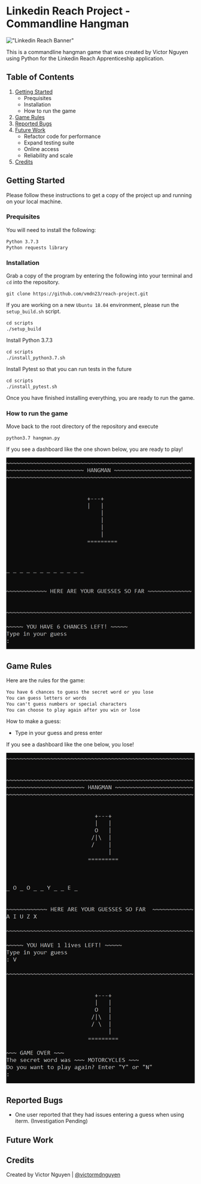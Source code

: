 # Linkedin Reach Project - Commandline Hangman

!["Linkedin Reach Banner"](https://content.linkedin.com/content/dam/engineering/site-assets/images/blog/posts/2019/08/reach1.png)

This is a commandline hangman game that was created by Victor Nguyen using Python for the Linkedin Reach Apprenticeship application.

## Table of Contents

1. [Getting Started](README.md#getting-started)
    * Prequisites
    * Installation
    * How to run the game
2. [Game Rules](README.md#game-rules)
3. [Reported Bugs](README.md#reported-bugs)
4. [Future Work](README.md#future-work)
    * Refactor code for performance
    * Expand testing suite
    * Online access
    * Reliability and scale
5. [Credits](README.md#credits)

## Getting Started

Please follow these instructions to get a copy of the project up and running on your local machine.

### Prequisites
You will need to install the following:
```
Python 3.7.3
Python requests library 
```

### Installation
Grab a copy of the program by entering the following into your terminal and `cd` into the repository.
```
git clone https://github.com/vmdn23/reach-project.git
```

If you are working on a new `Ubuntu 18.04` environment, please run the `setup_build.sh` script.
```
cd scripts
./setup_build
```

Install Python 3.7.3
```
cd scripts
./install_python3.7.sh
```

Install Pytest so that you can run tests in the future
```
cd scripts
./install_pytest.sh
```

Once you have finished installing everything, you are ready to run the game.

### How to run the game
Move back to the root directory of the repository and execute
```
python3.7 hangman.py
```

If you see a dashboard like the one shown below, you are ready to play!

![Fig 1: Hangman start image](/images/hangman_start.png)


## Game Rules
Here are the rules for the game:
```
You have 6 chances to guess the secret word or you lose
You can guess letters or words 
You can't guess numbers or special characters
You can choose to play again after you win or lose
```

How to make a guess:
* Type in your guess and press enter

If you see a dashboard like the one below, you lose!

![Fig 2: Hangman game over image](/images/hangman_gameover.png)

## Reported Bugs
* One user reported that they had issues entering a guess when using iterm. (Investigation Pending)


## Future Work

## Credits
Created by Victor Nguyen | [@victormdnguyen](https://twitter.com/victormdnguyen)

